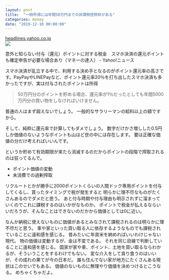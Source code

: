 ```yaml
---
layout: post
title:  "一時所得には年間50万円までの非課税控除枠がある"
categories: money
date: "2019-12-10 00:00:00"
---
```



<div class="card">
  <a href="https://headlines.yahoo.co.jp/hl?a=20191205-00010002-manetatsun-bus_all"></a>
  <div class="card__header">
    <a href="https://headlines.yahoo.co.jp/hl?a=20191205-00010002-manetatsun-bus_all">headlines.yahoo.co.jp</a>
  </div>
  <div class="card__image">
    <img src="https://lpt.c.yimg.jp/amd/20191205-00010002-manetatsun-000-view.jpg">
  </div>
  <div class="card__title">
    <p>意外と知らない付与（還元）ポイントに対する税金　スマホ決済の還元ポイントも確定申告が必要な場合あり（マネーの達人） - Yahoo!ニュース</p>
  </div>
  <div class="card__description">
    <p>スマホ決済が乱立する中で、利用する決め手となるのがポイント還元率の高さです。PayPayやLINEPayなど、ポイント還元率20％を打ち出したスマホ決済も多かったですが、実は付与されたポイントは所得</p>
  </div>
</div>


> 50万円分のポイントを貯める場合、還元率が1％だったとしても年間5000万円分の買い物をしなければいけません。

普通の人はまず超えないでしょう。
一般的なサラリーマンの給料以上の額ですから。

そして、純粋に還元率で計算してもダメでしょう。
数字だけかさ増しした0.5円しか価値のないようなポイントも山ほど世の中には存在します。
要は正確な価値の分だけ考えればいいんです。

というか貯めて有効期限が来たら消滅するのだからポイントの段階で搾取されるのは狂ってるんで。

- ポイント価値の変動
- 未消費での過剰搾取

リクルートとかが勝手に2000ポイントくらいの人間ドック専用ポイントを付与してくるし、貰ったタイミングで税が発生すると
明らかに理不尽なものがたくさんあるのでダメだと思う。
あと付与時期や付与理由も明示されずに溜まっていくのでこれに課税するのはいかがなものか。
ポイントで税金が払えるならいいだろうが、そんなことはできないのだかから価値としては0に近い。

なんか納税に使えないものに価値があるとみなされて課税されるのは明らかに理不尽だと思う。
車や家といった買い取る人に依存するようなものでも課税されていることに違和感を感じる。
昔みたいに年貢米を納めればいいわけじゃない現代。
物の価値は変動するが、金は不変である。
それを同じ目線で判断していることに違和感を感じる。
国家が家や車、ポイント、土地を買い取るならわかるが、そういうことをするわけでもない。
変な介入をして貪り食うのはいいが、その成れの果てが今の日本だ。
誰も住んでない家が地方にたくさんある現状はこのせいでもある。
価値のないものに無理やり価値を決めつけるとこうなる。
めちゃくちゃだよ。
